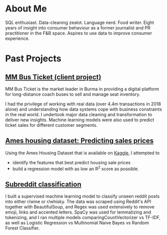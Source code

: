 # About Me

SQL enthusiast. Data-cleaning zealot. Language nerd. Food writer. Eight years of insight into consumer behaviour as a former journalist and PR practitioner in the F&B space. Aspires to use data to improve consumer experience.


# Past Projects

## [MM Bus Ticket (client project)](https://github.com/chenyze/capstone)
MM Bus Ticket is the market leader in Burma in providing a digital platform for long-distance coach buses to sell and manage seat inventory. 

I had the privilege of working with real data (over 4.4m transactions in 2018 alone) and understanding how data systems cope with business constraints in the real world. I undertook major data cleaning and transformation to deliver new insights. Machine learning models were also used to predict ticket sales for different customer segments.


## [Ames housing dataset: Predicting sales prices](https://github.com/chenyze/project-2)

Using the Ames Housing Dataset that is available on [Kaggle](https://www.kaggle.com/c/dsi-us-6-project-2-regression-challenge), I attempted to
* identify the features that best predict housing sale prices
* build a regression model with as low an R<sup>2</sup> score as possible.


## [Subreddit classification](https://github.com/chenyze/project-3)

I built a supervised machine learning model to classify unseen reddit posts into either r/wine or r/whisky. The data was scraped using Reddit's API together with BeautifulSoup, and Regex was used extensively to remove emoji, links and accented letters. SpaCy was used for lemmatizing and tokenizing, and I ran multiple models comparingCountVectorizer vs TF-IDF, as well as Logistic Regression vs Multinomial Naive Bayes vs Random Forest Classifier.
